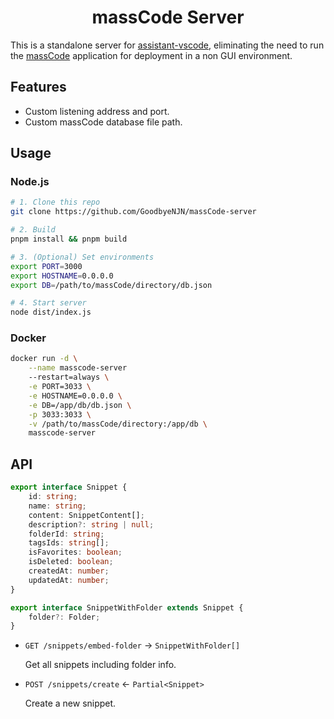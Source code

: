 <h1 align="center">massCode Server</h1>

This is a standalone server for [assistant-vscode](https://github.com/massCodeIO/assistant-vscode), eliminating the need to run the [massCode](https://github.com/massCodeIO/massCode) application for deployment in a non GUI environment.

## Features

-   Custom listening address and port.
-   Custom massCode database file path.

## Usage

### Node.js

```bash
# 1. Clone this repo
git clone https://github.com/GoodbyeNJN/massCode-server

# 2. Build
pnpm install && pnpm build

# 3. (Optional) Set environments
export PORT=3000
export HOSTNAME=0.0.0.0
export DB=/path/to/massCode/directory/db.json

# 4. Start server
node dist/index.js
```

### Docker

```bash
docker run -d \
    --name masscode-server
    --restart=always \
    -e PORT=3033 \
    -e HOSTNAME=0.0.0.0 \
    -e DB=/app/db/db.json \
    -p 3033:3033 \
    -v /path/to/massCode/directory:/app/db \
    masscode-server
```

## API

```ts
export interface Snippet {
    id: string;
    name: string;
    content: SnippetContent[];
    description?: string | null;
    folderId: string;
    tagsIds: string[];
    isFavorites: boolean;
    isDeleted: boolean;
    createdAt: number;
    updatedAt: number;
}

export interface SnippetWithFolder extends Snippet {
    folder?: Folder;
}
```

-   `GET /snippets/embed-folder` -> `SnippetWithFolder[]`

    Get all snippets including folder info.

-   `POST /snippets/create` <- `Partial<Snippet>`

    Create a new snippet.
